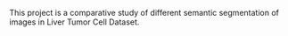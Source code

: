 This project is a comparative study of different semantic segmentation of images in Liver Tumor Cell Dataset. 

